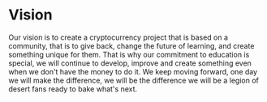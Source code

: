 # Vision

Our vision is to create a cryptocurrency project that is based on a community, that is to give back, change the future of learning, and create something unique for them. That is why our commitment to education is special, we will continue to develop, improve and create something even when we don't have the money to do it. We keep moving forward, one day we will make the difference, we will be the difference we will be a legion of desert fans ready to bake what's next.
